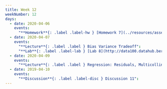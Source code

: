 ```yaml
---
title: Week 12
weekNumber: 12
days:
  - date: 2020-04-06
    events:
      "**Homework**{: .label .label-hw } [Homework 7](../resources/assets/homework/hw7.pdf) (due Apr. 13)":
  - date: 2020-04-07
    events:
      "**Lecture**{: .label .label } Bias Variance Tradeoff":
      "**Lab**{: .label .label-lab } [Lab 8](http://data100.datahub.berkeley.edu/hub/user-redirect/git-sync?repo=https://github.com/DS-100/sp20&subPath=lab/lab08/) (due Apr. 13)":
  - date: 2020-04-09
    events:
      "**Lecture**{: .label .label } Regression: Residuals, Multicollinearity, Inference":
  - date: 2019-04-10
    events:
      "**Discussion**{: .label .label-disc } Discussion 11":
---
```

